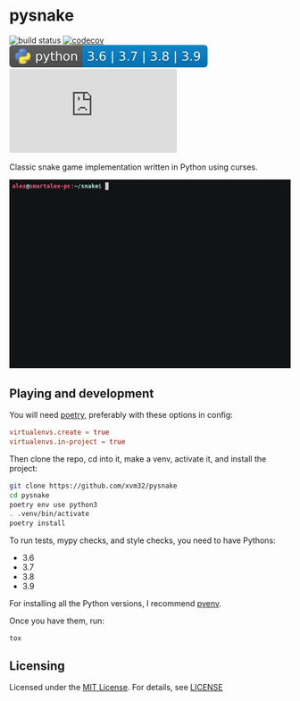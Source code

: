 # pysnake

![build status](https://github.com/xvm32/snake.py/workflows/build/badge.svg) [![codecov](https://codecov.io/gh/xvm32/snake.py/branch/master/graph/badge.svg?token=TLGV3HQGK0)](https://codecov.io/gh/xvm32/snake.py) ![python-versions](.github/badges/python-versions.svg) ![GitHub](https://img.shields.io/github/license/xvm32/snake.py)

Classic snake game implementation written in Python using curses.

![screenshot](snake.gif)

## Playing and development

You will need [poetry](https://github.com/python-poetry/poetry), preferably with these options in config:

```toml
virtualenvs.create = true
virtualenvs.in-project = true
```

Then clone the repo, cd into it, make a venv, activate it, and install the project:

```sh
git clone https://github.com/xvm32/pysnake
cd pysnake
poetry env use python3
. .venv/bin/activate
poetry install
```

To run tests, mypy checks, and style checks, you need to have Pythons:

- 3.6
- 3.7
- 3.8
- 3.9

For installing all the Python versions, I recommend [pyenv](https://github.com/pyenv/pyenv).

Once you have them, run:

```
tox
```

## Licensing

Licensed under the [MIT License](https://opensource.org/licenses/MIT). For details, see [LICENSE](https://github.com/xvm32/snake.py/blob/master/LICENSE)
